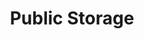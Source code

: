 ---
title: "Public Storage"
url: /charlotte/public-storage-north-sharon-amity-road/
shop: Mieten
---
